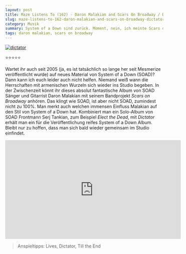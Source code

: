```yaml
---
layout: post
title: Maze Listens To (162) - Daron Malakian and Scars On Broadway / Dictator
slug: maze-listens-to-162-daron-malakian-and-scars-on-broadway-dictator
category: Musik
summary: System of a Down sind zurück. Moment, nein, ich meinte Scars on Broadway."
tags: daron malakian, scars on broadway
---
```


[![dictator]](https://itunes.apple.com/us/album/dictator/1389930673)

⭐⭐⭐⭐⭐

Wartet ihr auch seit 2005 (ja, es ist tatsächlich so lange her seit Mesmerize veröffentlicht wurde) auf neues Material von System of a Down (SOAD)? Dann kann ich euch leider auch nicht helfen. Niemand weiß wann die Herrschaften mit armenischen Wurzeln sich wieder ins Studio begeben. In der Zwischenzeit könnt ihr dieses absolut fantastische Album von SOAD Sänger und Gitarrist Daron Malakian mit seinem Bandprojekt _Scars on Broadway_ anhören. Das klingt wie SOAD, ist aber nicht SOAD, zumindest nicht zu 100%. Man merkt auch welchen immensen Einfluss Malakian auf den Stil von System of a Down hat. Kombiniert man ein Solo-Album von SOAD Frontmann Serj Tankian, zum Beispiel _Elect the Dead_, mit _Dictator_ erhält man ein für die Veröffentlichung reifes System of a Down Album. Bleibt nur zu hoffen, dass man sich bald wieder gemeinsam im Studio einfindet.

<iframe width="560" height="315" src="https://www.youtube.com/embed/wsmmQ1EqSIc" frameborder="0" allow="autoplay; encrypted-media" allowfullscreen></iframe>

> Anspieltipps: Lives, Dictator, Till the End

[dictator]: https://images-eu.ssl-images-amazon.com/images/I/61i2IFGoPtL._SS500.jpg
